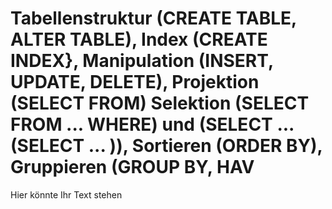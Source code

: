 # Tabellenstruktur (CREATE TABLE, ALTER TABLE), Index (CREATE INDEX}, Manipulation (INSERT, UPDATE, DELETE), Projektion (SELECT FROM) Selektion (SELECT FROM ... WHERE) und (SELECT ... (SELECT ... )), Sortieren (ORDER BY), Gruppieren (GROUP BY, HAV

Hier könnte Ihr Text stehen